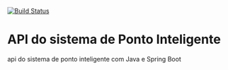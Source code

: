 [![Build Status](https://travis-ci.org/joelcv182/ponto-inteligente-api.svg?branch=master)](https://travis-ci.org/joelcv182/ponto-inteligente-api)

# API do sistema de Ponto Inteligente
api do sistema de ponto inteligente com Java e Spring Boot
